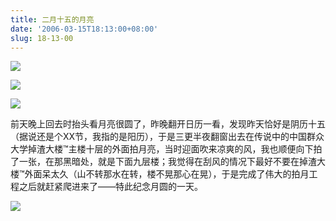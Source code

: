 ```yaml
---
title: 二月十五的月亮
date: '2006-03-15T18:13:00+08:00'
slug: 18-13-00
---
```


![](https://db.yihui.name/hexun/b_510B21D1C1143414.jpg)

![](https://db.yihui.name/hexun/b_7A33CAA1C32DFBCB.jpg)

![](https://db.yihui.name/hexun/b_014B1EDADB9DB003.jpg)

前天晚上回去时抬头看月亮很圆了，昨晚翻开日历一看，发现昨天恰好是阴历十五（据说还是个XX节，我指的是阳历），于是三更半夜翻窗出去在传说中的中国群众大学掉渣大楼&#8482;主楼十层的外面拍月亮，当时迎面吹来凉爽的风，我也顺便向下拍了一张，在那黑暗处，就是下面九层楼；我觉得在刮风的情况下最好不要在掉渣大楼™外面呆太久（山不转那水在转，楼不晃那心在晃），于是完成了伟大的拍月工程之后就赶紧爬进来了——特此纪念月圆的一天。

![](https://db.yihui.name/hexun/b_152A05DB1E4413DB.jpg)
